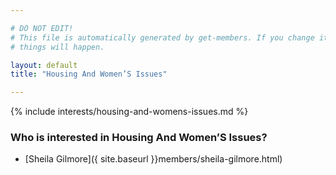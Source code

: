 ```yaml
---

# DO NOT EDIT!
# This file is automatically generated by get-members. If you change it, bad
# things will happen.

layout: default
title: "Housing And Women’S Issues"

---
```


{% include interests/housing-and-womens-issues.md %}

### Who is interested in Housing And Women’S Issues?


* [Sheila Gilmore]({ site.baseurl }}members/sheila-gilmore.html)

